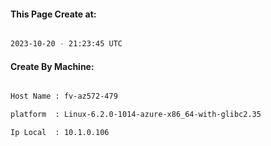
   
#### This Page Create at:

```bash

2023-10-20 - 21:23:45 UTC

```

#### Create By Machine:

```bash

Host Name : fv-az572-479

platform  : Linux-6.2.0-1014-azure-x86_64-with-glibc2.35

Ip Local  : 10.1.0.106

```


